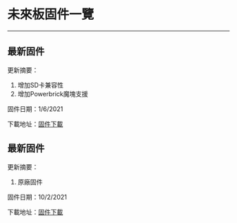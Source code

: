 # 未來板固件一覽

----------------

## 最新固件

更新摘要：

1. 增加SD卡兼容性
2. 增加Powerbrick魔塊支援

固件日期：1/6/2021

下載地址：[固件下載](http://bit.ly/FutureBoardFW0601)

## 最新固件

更新摘要：

1. 原廠固件

固件日期：10/2/2021

下載地址：[固件下載](http://bit.ly/FutureBoardFW0210)


